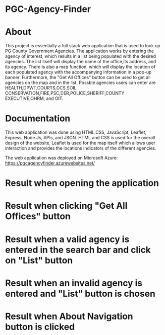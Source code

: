 # PGC-Agency-Finder

# About
This project is essentially a full stack web application that is used to look up PG County Government Agencies. The application works by entering the agency of interest, which results in a list being populated with the desired agencies. The list itself will display the name of the office,its address, and its agency. There is also a map function, which will display the location of each populated agency with the accompanying information in a pop-up banner. Furthermore, the "Get All Offices" button can be used to get all agencies on the map and in the list. Possble agencies users can enter are HEALTH,DPWT,COURTS,OCS,SOIL CONSERVATION,FIRE,PSC,DER,POLICE,SHERIFF,COUNTY EXECUTIVE,OHRM, and OIT.

# Documentation
This web application was done using HTML,CSS, JavaScript, Leaflet, Express, Node.Js, APIs, and JSON. 
HTML and CSS is used for the overall design of the website.
Leaflet is used for the map itself which allows user interaction and provides the locations indicators of the different agencies. 

The web application was deployed on Microsoft Azure: https://pgcagencyfinder.azurewebsites.net/

# Result when opening the application

# Result when clicking "Get All Offices" button

# Result when a valid agency is entered in the search bar and click on "List" button

# Result when an invalid agency is entered and "List" button is chosen

# Result when About Navigation button is clicked



